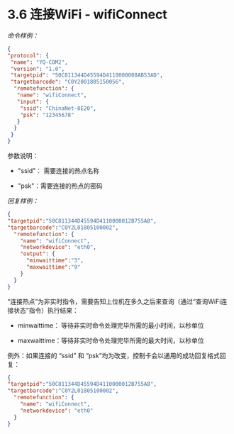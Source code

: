 # 3.6     连接WiFi - wifiConnect

 *命令样例：*

```json
{
"protocol": {
 "name": "YQ-COM2",
 "version": "1.0",
 "targetpid": "50C811344D45594D4110000008AB53AD",
 "targetbarcode": "C0Y2001805150056",
  "remotefunction": {
   "name": "wifiConnect",
   "input": {
    "ssid": "ChinaNet-8E20",
    "psk": "12345678"
   }
  }
 }
}
```

参数说明：

-  "ssid"： 需要连接的热点名称

-  "psk"：需要连接的热点的密码


 *回复样例：*

```json
{
"targetpid":"50C811344D45594D4110000012B755AB",
"targetbarcode":"C0Y2L01805100002",
  "remotefunction": {
    "name": "wifiConnect",
    "networkdevice": "eth0",
    "output": {
      "minwaittime":"3",
      "maxwaittime":"9"
    }
  }
}
```

“连接热点”为非实时指令，需要告知上位机在多久之后来查询（通过“查询WiFi连接状态”指令）执行结果：

-  minwaittime： 等待非实时命令处理完毕所需的最小时间，以秒单位

-  maxwaittime：等待非实时命令处理完毕所需的最大时间，以秒单位


例外：如果连接的 “ssid” 和 “psk”均为改变，控制卡会以通用的成功回复格式回复：

```json
{
"targetpid":"50C811344D45594D4110000012B755AB",
"targetbarcode":"C0Y2L01805100002",
  "remotefunction": {
    "name": "wifiConnect",
    "networkdevice": "eth0"
  }
}
```

